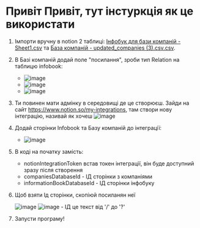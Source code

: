 # Привіт Привіт, тут інстуркція як це використати

1. Імпорти вручну в notion 2 таблиці: [Інфобук для бази компаній - Sheet1.csv](https://github.com/pflofif/BestLvivCrmWorker/files/14213440/-.Sheet1.csv)
 та [База компаній  - updated_companies (3).csv.csv](https://github.com/pflofif/BestLvivCrmWorker/files/14213443/-.updated_companies.3.csv.csv).
2. В Базі компаній додай поле "посилання", зроби тип Relation на таблицю infobook:
     - ![image](https://github.com/pflofif/BestLvivCrmWorker/assets/93467423/b09043fd-08c5-44ef-a426-1f26663a7da3)
     - ![image](https://github.com/pflofif/BestLvivCrmWorker/assets/93467423/dd4c29c0-288f-47c3-98a9-067b485e8b2a)
     - ![image](https://github.com/pflofif/BestLvivCrmWorker/assets/93467423/044912d9-2007-499d-8c12-ccfb0e806278)

3. Ти повинен мати адмінку в середовищі де це створюєш. Зайди на сайт https://www.notion.so/my-integrations, там створи  нову інтеграцію, називай як хочеш ![image](https://github.com/pflofif/BestLvivCrmWorker/assets/93467423/a955358d-a6d8-4212-b1b1-de9c71837844)
4. Додай сторінки Infobook та Базу компаній до інтеграції:
   - ![image](https://github.com/pflofif/BestLvivCrmWorker/assets/93467423/27248636-df07-4354-b6b8-39ffa668ff82)

5. В коді на початку замість:
      - notionIntegrationToken встав токен інтеграції, він буде доступний зразу після створення
      - companiesDatabaseId - ІД сторінки з компаніями
      - informationBookDatabaseId - ІД сторінки інфобуку

6. Щоб взяти Ід сторінки, скопіюй посиланян неї
   
   ![image](https://github.com/pflofif/BestLvivCrmWorker/assets/93467423/d61c0d4b-ad4a-4160-8cce-935ac4d349b0)
    ![image](https://github.com/pflofif/BestLvivCrmWorker/assets/93467423/d08bbb50-b8a0-418a-b9b4-782f9d7f6589) - ІД це текст від '/' до '?'

8. Запусти програму!

